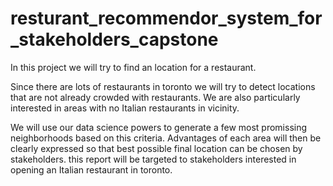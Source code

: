 # resturant_recommendor_system_for_stakeholders_capstone
In this project we will try to find an location for a restaurant.

Since there are lots of restaurants in toronto we will try to detect locations that are not already crowded with restaurants. We are also particularly interested in areas with no Italian restaurants in vicinity. 

We will use our data science powers to generate a few most promissing neighborhoods based on this criteria. Advantages of each area will then be clearly expressed so that best possible final location can be chosen by stakeholders. this report will be targeted to stakeholders interested in opening an Italian restaurant in toronto.
